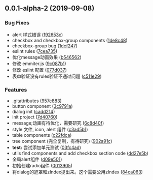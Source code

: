 ## 0.0.1-alpha-2 (2019-09-08)


### Bug Fixes

* alert 样式错误 ([f92653c](https://github.com/zxcvb2850/king-vue-ui/commit/f92653c))
* checkbox and checkbox-group components ([1de8c48](https://github.com/zxcvb2850/king-vue-ui/commit/1de8c48))
* checkbox-group bug ([1dcf247](https://github.com/zxcvb2850/king-vue-ui/commit/1dcf247))
* eslint rules ([7cea735](https://github.com/zxcvb2850/king-vue-ui/commit/7cea735))
* 优化message动画效果 ([b546562](https://github.com/zxcvb2850/king-vue-ui/commit/b546562))
* 修改 emmiter.js ([9c087b1](https://github.com/zxcvb2850/king-vue-ui/commit/9c087b1))
* 修改 eslint 配置 ([077d037](https://github.com/zxcvb2850/king-vue-ui/commit/077d037))
* 表单验证没有rules验证不通过问题 ([c511e29](https://github.com/zxcvb2850/king-vue-ui/commit/c511e29))


### Features

* .gitattributes ([957c883](https://github.com/zxcvb2850/king-vue-ui/commit/957c883))
* button component ([3c9791a](https://github.com/zxcvb2850/king-vue-ui/commit/3c9791a))
* dialog init ([cadd214](https://github.com/zxcvb2850/king-vue-ui/commit/cadd214))
* init project ([7d40760](https://github.com/zxcvb2850/king-vue-ui/commit/7d40760))
* message;动画有待优化，需要研究 ([6c8d40f](https://github.com/zxcvb2850/king-vue-ui/commit/6c8d40f))
* style 文件, icon, alert 组件 ([c3ad5b1](https://github.com/zxcvb2850/king-vue-ui/commit/c3ad5b1))
* table components ([c22fdca](https://github.com/zxcvb2850/king-vue-ui/commit/c22fdca))
* tree component (完全复制，有待研究) ([902a91c](https://github.com/zxcvb2850/king-vue-ui/commit/902a91c))
* **test:** 尝试添加单元测试 ([03fc4ad](https://github.com/zxcvb2850/king-vue-ui/commit/03fc4ad))
* utils find components and add checkbox section code ([dd27e5b](https://github.com/zxcvb2850/king-vue-ui/commit/dd27e5b))
* 全局alert组件 ([d09e501](https://github.com/zxcvb2850/king-vue-ui/commit/d09e501))
* 初始创建radio组件 ([0013905](https://github.com/zxcvb2850/king-vue-ui/commit/0013905))
* 将dialog的遮罩和zIndex提出来。这个需要公用zIndex ([84ca063](https://github.com/zxcvb2850/king-vue-ui/commit/84ca063))



